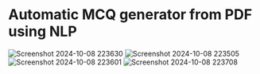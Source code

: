 # Automatic MCQ generator from PDF using NLP
![Screenshot 2024-10-08 223630](https://github.com/user-attachments/assets/0612f90f-478b-48a3-a79a-e387a4abf0d5)
![Screenshot 2024-10-08 223505](https://github.com/user-attachments/assets/5c155b07-db35-41dc-86c7-58eb3f59b6cb)
![Screenshot 2024-10-08 223601](https://github.com/user-attachments/assets/93ac106f-3cb5-4c42-a31f-5af6ed7c532f)
![Screenshot 2024-10-08 223708](https://github.com/user-attachments/assets/8beea56f-6021-4fa0-85dc-ffeb4bb48f4e)
